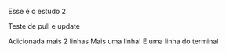 Esse é o estudo 2

Teste de pull e update

Adicionada mais 2 linhas
Mais uma linha!
E uma linha do terminal
